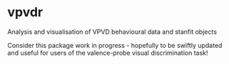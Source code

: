 # vpvdr
Analysis and visualisation of VPVD behavioural data and stanfit objects 

Consider this package work in progress - hopefully to be swiftly updated
and useful for users of the valence-probe visual discrimination task!
